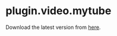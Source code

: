 # plugin.video.mytube

Download the latest version from [here](https://github.com/lekma/plugin.video.mytube/releases/).
